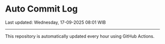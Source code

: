 # Auto Commit Log

Last updated: Wednesday, 17-09-2025 08:01 WIB

---

This repository is automatically updated every hour using GitHub Actions.
